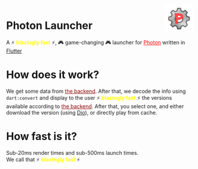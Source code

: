 <img src="./assets/logo.png" width="75" align="right">

# Photon Launcher

A ⚡ <strong style="color: yellow">blazingly fast</strong> ⚡, 🎮 game-changing 🎮 launcher for <a href="https://blendi-goose.itch.io/photon" style="color: red">Photon</a> written in <a href="https://flutter.dev">Flutter</a>

# How does it work?

We get some data from <a href="https://PhotonVersionRepo.bledniappel.repl.co" style="color: darkred">the backend</a>.
After that, we decode the info using `dart:convert` and display to the user ⚡ <strong style="color: yellow">blazingly fast</strong> ⚡ the versions available according to <a href="https://PhotonVersionRepo.bledniappel.repl.co" style="color: darkred">the backend</a>. After that, you select one, and either download the version (using <a href="https://pub.dev/packages/dio">Dio</a>), or directly play from cache.

# How fast is it?

Sub-20ms render times and sub-500ms launch times.<br>
We call that ⚡ <strong style="color: yellow">blazingly fast</strong> ⚡
